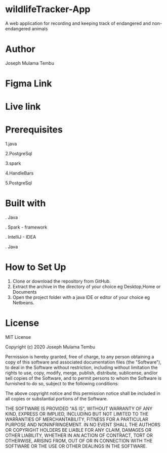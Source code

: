 # wildlifeTracker-App
A web application for recording and keeping track of endangered and non-endangered animals

# Author 

Joseph Mulama Tembu

# Figma Link

# Live link

# Prerequisites
 1.java
 
 2.PostgreSql
 
3.spark

4.HandleBars

5.PostgreSql

# Built with

. Java

 . Spark - framework
 
. IntelliJ - IDEA

.  Java

# How to Set Up

1. Clone or download the repository from GitHub.
2. Extract the archive in the directory of your choice eg Desktop,Home or Documents
3. Open the project folder with a java IDE or editor of your choice eg Netbeans.

#  License 

MIT License

Copyright (c) 2020 Joseph Mulama Tembu

Permission is hereby granted, free of charge, to any person obtaining a copy
of this software and associated documentation files (the "Software"), to deal
in the Software without restriction, including without limitation the rights
to use, copy, modify, merge, publish, distribute, sublicense, and/or sell
copies of the Software, and to permit persons to whom the Software is
furnished to do so, subject to the following conditions:

The above copyright notice and this permission notice shall be included in all
copies or substantial portions of the Software.

THE SOFTWARE IS PROVIDED "AS IS", WITHOUT WARRANTY OF ANY KIND, EXPRESS OR
IMPLIED, INCLUDING BUT NOT LIMITED TO THE WARRANTIES OF MERCHANTABILITY,
FITNESS FOR A PARTICULAR PURPOSE AND NONINFRINGEMENT. IN NO EVENT SHALL THE
AUTHORS OR COPYRIGHT HOLDERS BE LIABLE FOR ANY CLAIM, DAMAGES OR OTHER
LIABILITY, WHETHER IN AN ACTION OF CONTRACT, TORT OR OTHERWISE, ARISING FROM,
OUT OF OR IN CONNECTION WITH THE SOFTWARE OR THE USE OR OTHER DEALINGS IN THE
SOFTWARE.